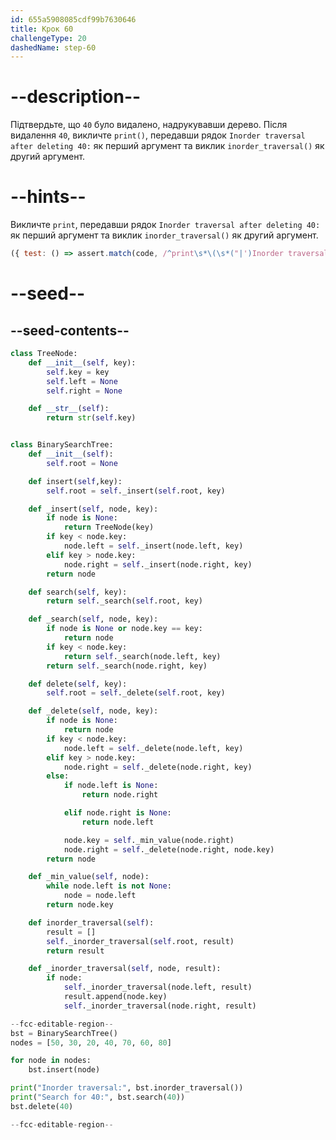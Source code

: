 ```yaml
---
id: 655a5908085cdf99b7630646
title: Крок 60
challengeType: 20
dashedName: step-60
---
```


# --description--

Підтвердьте, що `40` було видалено, надрукувавши дерево. Після видалення `40`, викличте `print()`, передавши рядок `Inorder traversal after deleting 40:` як перший аргумент та виклик `inorder_traversal()` як другий аргумент.

# --hints--

Викличте `print`, передавши рядок `Inorder traversal after deleting 40:` як перший аргумент та виклик `inorder_traversal()` як другий аргумент.

```js
({ test: () => assert.match(code, /^print\s*\(\s*("|')Inorder traversal after deleting 40:\1\s*,\s*bst\.inorder_traversal\s*\(\s*\)\s*\)/m) })
```

# --seed--

## --seed-contents--

```py
class TreeNode:
    def __init__(self, key):
        self.key = key
        self.left = None
        self.right = None

    def __str__(self):
        return str(self.key)


class BinarySearchTree:
    def __init__(self):
        self.root = None

    def insert(self,key):
        self.root = self._insert(self.root, key)

    def _insert(self, node, key):
        if node is None:
            return TreeNode(key)
        if key < node.key:
            node.left = self._insert(node.left, key)
        elif key > node.key:
            node.right = self._insert(node.right, key)
        return node

    def search(self, key):
        return self._search(self.root, key)

    def _search(self, node, key):
        if node is None or node.key == key:
            return node
        if key < node.key:
            return self._search(node.left, key)
        return self._search(node.right, key)

    def delete(self, key):
        self.root = self._delete(self.root, key)

    def _delete(self, node, key):
        if node is None:
            return node
        if key < node.key:
            node.left = self._delete(node.left, key)
        elif key > node.key:
            node.right = self._delete(node.right, key)
        else:
            if node.left is None:
                return node.right

            elif node.right is None:
                return node.left

            node.key = self._min_value(node.right)
            node.right = self._delete(node.right, node.key)
        return node

    def _min_value(self, node):
        while node.left is not None:
            node = node.left
        return node.key

    def inorder_traversal(self):
        result = []
        self._inorder_traversal(self.root, result)
        return result

    def _inorder_traversal(self, node, result):
        if node:
            self._inorder_traversal(node.left, result)
            result.append(node.key)
            self._inorder_traversal(node.right, result)

--fcc-editable-region--
bst = BinarySearchTree()
nodes = [50, 30, 20, 40, 70, 60, 80]

for node in nodes:
    bst.insert(node)

print("Inorder traversal:", bst.inorder_traversal())
print("Search for 40:", bst.search(40))
bst.delete(40)

--fcc-editable-region--
```
